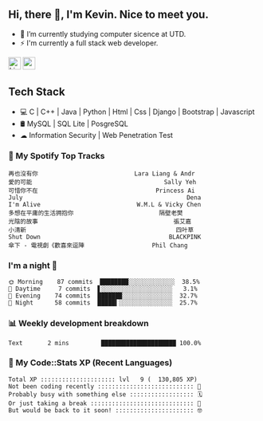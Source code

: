 ## Hi, there 👋, I'm Kevin. Nice to meet you.

- 🌱 I’m currently studying computer sicence at UTD.
- ⚡ I'm currently a full stack web developer.

<a href="https://www.linkedin.com/in/kevin12686/"><img alt="LinkedIn" src="https://img.shields.io/badge/linkedin%20-%230077B5.svg?&style=for-the-badge&logo=linkedin&logoColor=white" height=25></a>
<a href="https://www.instagram.com/kevin12686/"><img src="https://img.shields.io/badge/instagram-3f729b?&style=for-the-badge&logo=instagram&logoColor=white" height=25></a>

## Tech Stack

* 💻 C | C++ | Java | Python | Html | Css | Django | Bootstrap | Javascript
* 🛢️ MySQL | SQL Lite | PosgreSQL
* ☁ Information Security | Web Penetration Test

### 🎵 My Spotify Top Tracks

<!-- spotify start -->

```text
再也沒有你                           Lara Liang & Andr
愛的可能                                     Sally Yeh
可惜你不在                                 Princess Ai
July                                              Dena
I'm Alive                           W.M.L & Vicky Chen
多想在平庸的生活拥抱你                        隔壁老樊
光陰的故事                                      張艾嘉
小清新                                          四叶草
Shut Down                                    BLACKPINK
傘下 - 電視劇《歡喜來逗陣                   Phil Chang
```

<!-- spotify end -->

### I'm a night 🦉

<!-- early_bird start -->

```text
🌞 Morning    87 commits  ████████░░░░░░░░░░░░░  38.5%
🌆 Daytime     7 commits  ▋░░░░░░░░░░░░░░░░░░░░   3.1%
🌃 Evening    74 commits  ██████▉░░░░░░░░░░░░░░  32.7%
🌙 Night      58 commits  █████▍░░░░░░░░░░░░░░░  25.7%
```

<!-- early_bird end -->

### 📊 Weekly development breakdown

<!-- code_time start -->

```text
Text       2 mins         █████████████████████ 100.0%
```

<!-- code_time end -->

### 🧰 My Code::Stats XP (Recent Languages)

<!-- codestats start -->

```text
Total XP ::::::::::::::::::::: lvl   9 (  130,805 XP) 
Not been coding recently ::::::::::::::::::::::::::: 🙈
Probably busy with something else :::::::::::::::::: 🗓
Or just taking a break ::::::::::::::::::::::::::::: 🌴
But would be back to it soon! :::::::::::::::::::::: 🤓
```

<!-- codestats end -->
